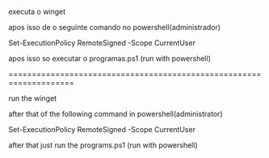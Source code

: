 executa o winget 

apos isso de o seguinte comando no powershell(administrador) 

Set-ExecutionPolicy RemoteSigned -Scope CurrentUser

apos isso so executar o programas.ps1 (run with powershell)

====================================================================

run the winget

after that of the following command in powershell(administrator)

Set-ExecutionPolicy RemoteSigned -Scope CurrentUser

after that just run the programs.ps1 (run with powershell)

